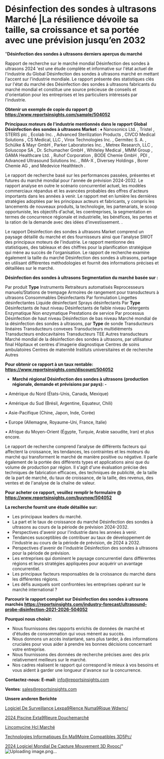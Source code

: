 # Désinfection des sondes à ultrasons Marché |La résilience dévoile sa taille, sa croissance et sa portée avec une prévision jusqu’en 2032

"<strong>Désinfection des sondes à ultrasons derniers aperçus du marché</strong>

Rapport de recherche sur le marché mondial Désinfection des sondes à ultrasons 2024 'est une étude complète et informative sur l'état actuel de l'industrie du Global Désinfection des sondes à ultrasons marché en mettant l'accent sur l'industrie mondiale. Le rapport présente des statistiques clés sur l'état du marché des Désinfection des sondes à ultrasons fabricants du marché mondial et constitue une source précieuse de conseils et d'orientation pour les entreprises et les particuliers intéressés par l'industrie.

<strong>Obtenir un exemple de copie du rapport @ <a href=https://www.reportsinsights.com/sample/504052>https://www.reportsinsights.com/sample/504052</a></strong>

<strong>Principaux moteurs de l'industrie mentionnés dans le rapport Global Désinfection des sondes à ultrasons Market</strong> :
♦ Nanosonics Ltd. , Tristel , STERIS plc , Ecolab Inc. , Advanced Sterilization Products , CIVCO Medical Solutions , CS Medical, LLC , Virox Technologies Inc. , Germitec S. A. , Schülke & Mayr GmbH , Parker Laboratories Inc. , Metrex Research, LLC , Soluscope SA , Dr. Schumacher GmbH , Whiteley Medical , MMM Group , GAMA Healthcare Ltd. , Ruhof Corporation , BODE Chemie GmbH , PDI , Advanced Ultrasound Solutions Inc. , IMA-X , Diversey Holdings , Borer Chemie AG , and Medevice Healthtech .

Le rapport de recherche basé sur les performances passées, présentes et futures du marché mondial pour l'année de prévision 2024-2032. Le rapport analyse en outre le scénario concurrentiel actuel, les modèles commerciaux répandus et les avancées probables des offres d'acteurs importants dans les années à venir. Le rapport met en lumière les dernières stratégies adoptées par les principaux acteurs et fabricants, y compris les lancements de nouveaux produits, la technologie, les partenariats, le scoop opportuniste, les objectifs d'achat, les coentreprises, la segmentation en termes de concurrence régionale et industrielle, les bénéfices, les pertes et la ration de la demande avec des idées d'investissement. .

Le rapport Désinfection des sondes à ultrasons Market comprend un paysage détaillé du marché et des fournisseurs ainsi que l'analyse SWOT des principaux moteurs de l'industrie. Le rapport mentionne des statistiques, des tableaux et des chiffres pour la planification stratégique qui mène au succès de l'organisation. Le rapport de recherche examine également la taille du marché Désinfection des sondes à ultrasons, partage en utilisant différentes méthodologies et fournit des informations précises et détaillées sur le marché.

<strong>Désinfection des sondes à ultrasons Segmentation du marché basée sur :</strong>

Par produit <strong>Type</strong>
Instruments
Retraiteurs automatisés
Reprocesseurs manuels/Stations de trempage
Armoires de rangement pour transducteurs à ultrasons
Consommables
Désinfectants
Par formulation
Lingettes désinfectantes
Liquide désinfectant
Sprays désinfectants
Par <strong>Type</strong>
Désinfectants de haut niveau
Désinfectants de faible niveau
Détergents
Enzymatique
Non enzymatique
Prestations de service
Par processus
Désinfection de haut niveau
Désinfection de bas niveau
Marché mondial de la désinfection des sondes à ultrasons, par <strong>Type</strong> de sonde
Transducteurs linéaires
Transducteurs convexes
Transducteurs multiéléments
Transducteurs endocavitaires
Transducteurs TEE
Autres transducteurs
Marché mondial de la désinfection des sondes à ultrasons, par utilisateur final
Hôpitaux et centres d'imagerie diagnostique
Centres de soins ambulatoires
Centres de maternité
Instituts universitaires et de recherche
Autres

<strong>Pour obtenir ce rapport à un taux rentable: <a href=https://www.reportsinsights.com/discount/504052>https://www.reportsinsights.com/discount/504052</a></strong>
<ul>
  <li><strong>Marché régional Désinfection des sondes à ultrasons (production régionale, demande et prévisions par pays): -</strong></li>
</ul>
• Amérique du Nord (États-Unis, Canada, Mexique)

• Amérique du Sud (Brésil, Argentine, Equateur, Chili)

• Asie-Pacifique (Chine, Japon, Inde, Corée)

• Europe (Allemagne, Royaume-Uni, France, Italie)

• Afrique du Moyen-Orient (Égypte, Turquie, Arabie saoudite, Iran) et plus encore.

Le rapport de recherche comprend l’analyse de différents facteurs qui affectent la croissance, les tendances, les contraintes et les moteurs du marché qui transforment le marché de manière positive ou négative. Il parle également de la portée des différents types et applications ainsi que du volume de production par région. Il s'agit d'une évaluation précise des techniques de fabrication efficaces, des techniques de publicité, de la taille de la part de marché, du taux de croissance, de la taille, des revenus, des ventes et de l'analyse de la chaîne de valeur.

<strong>Pour acheter ce rapport, veuillez remplir le formulaire @   <a href=https://www.reportsinsights.com/buynow/504052>https://www.reportsinsights.com/buynow/504052</a></strong>

<strong>La recherche fournit une étude détaillée sur:</strong>
<ul>
  <li>Les principaux leaders du marché.</li>
  <li>La part et le taux de croissance du marché Désinfection des sondes à ultrasons au cours de la période de prévision 2024-2032.</li>
  <li>Perspectives d'avenir pour l'industrie dans les années à venir.</li>
  <li>Tendances susceptibles de contribuer au taux de développement de l'industrie au cours de la période de prévision, de 2024 à 2032.</li>
  <li>Perspectives d'avenir de l'industrie Désinfection des sondes à ultrasons pour la période de prévision.</li>
  <li>Les entreprises qui dominent le paysage concurrentiel dans différentes régions et leurs stratégies appliquées pour acquérir un avantage concurrentiel.</li>
  <li>Les principaux facteurs responsables de la croissance du marché dans les différentes régions.</li>
  <li>Les défis auxquels sont confrontées les entreprises opérant sur le marché international ?</li>
</ul>

<strong>Parcourir le rapport complet sur Désinfection des sondes à ultrasons marchés <a href=https://reportsinsights.com/industry-forecast/ultrasound-probe-disinfection-2021-2026-504052>https://reportsinsights.com/industry-forecast/ultrasound-probe-disinfection-2021-2026-504052</a></strong>

<strong>Pourquoi nous choisir:</strong>
<ul>
  <li>Nous fournissons des rapports enrichis de données de marché et d'études de consommation qui vous mènent au succès.</li>
  <li>Nous donnons un accès instantané, sans plus tarder, à des informations cruciales pour vous aider à prendre les bonnes décisions concernant votre entreprise.</li>
  <li>Nous fournissons des données de recherche précises avec des prix relativement meilleurs sur le marché.</li>
  <li>Nos cadres réalisent le rapport qui correspond le mieux à vos besoins et vous aident à garder une longueur d'avance sur la concurrence.</li>
</ul>
<strong>Contactez-nous:
</strong><strong>E-mail:</strong> <a href=mailto:info@reportsinsights.com>info@reportsinsights.com</a>

<strong>Ventes</strong>: <a href=mailto:sales@reportsinsights.com>sales@reportsinsights.com</a>

<strong>Unsere anderen Berichte</strong>

<a href=https://www.linkedin.com/pulse/logiciel-de-surveillance-lexp%C3%A9rience-num%C3%A9rique-wdwnc/>Logiciel De Surveillance Lexpa9Rience Numa9Rique Wdwnc/</a>

<a href=https://www.linkedin.com/pulse/2024-piscine-ext%C3%A9rieure-douchemarch%C3%A9-segmentation-jqaac/>2024 Piscine Exta9Rieure Douchemarché</a>

<a href=https://www.linkedin.com/pulse/lincomycine-hcl-march%25C3%25A9-analyse-historique-actuelle>Lincomycine Hcl Marché</a>

<a href=https://www.linkedin.com/pulse/technologies-informatiques-en-m%C3%A9moire-compatibles-3d5pc/>Technologies Informatiques En Ma9Moire Compatibles 3D5Pc/</a>

<a href=https://www.linkedin.com/pulse/2024-logiciel-mondial-de-capture-mouvement-3d-rvooc/>2024 Logiciel Mondial De Capture Mouvement 3D Rvooc/</a>"
![Uploading image.png…]()
